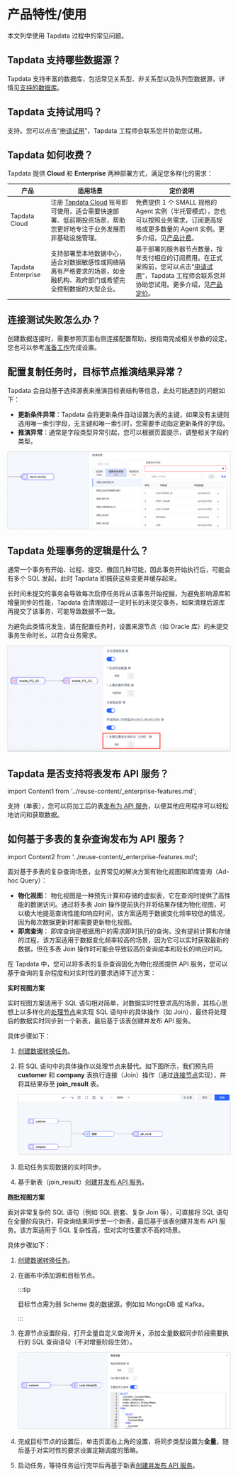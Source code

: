# 产品特性/使用

本文列举使用 Tapdata 过程中的常见问题。

## Tapdata 支持哪些数据源？

Tapdata 支持丰富的数据库，包括常见关系型、非关系型以及队列型数据源，详情见[支持的数据库](../introduction/supported-databases.md)。



## Tapdata 支持试用吗？

支持。您可以点击“[申请试用](https://tapdata.net/tapdata-on-prem/demo.html)‍”‍，Tapdata 工程师会联系您并协助您试用。



## Tapdata 如何收费？

Tapdata 提供 **Cloud** 和 **Enterprise** 两种部署方式，满足您多样化的需求：

| 产品         | 适用场景                                                     | 定价说明                                                     |
| ------------ | ------------------------------------------------------------ | ------------------------------------------------------------ |
| Tapdata Cloud | 注册 [Tapdata Cloud](https://cloud.tapdata.net/console/v3/) 账号即可使用，适合需要快速部署、低前期投资场景，帮助您更好地专注于业务发展而非基础设施管理。 | 免费提供 1 个 SMALL 规格的 Agent 实例（半托管模式），您也可以按照业务需求，订阅更高规格或更多数量的 Agent 实例。更多介绍，见[产品计费](billing/billing-overview.md)。 |
| Tapdata Enterprise | 支持部署至本地数据中心，适合对数据敏感性或网络隔离有严格要求的场景，如金融机构、政府部门或希望完全控制数据的大型企业。 | 基于部署的服务器节点数量，按年支付相应的订阅费用。在正式采购前，您可以点击“[申请试用](https://tapdata.net/tapdata-on-prem/demo.html)‍”‍，Tapdata 工程师会联系您并协助您试用。更多介绍，见[产品定价](https://tapdata.net/pricing.html)。 |

## 连接测试失败怎么办？

创建数据连接时，需要参照页面右侧连接配置帮助，按指南完成相关参数的设定，您也可以参考[准备工作](../prerequisites)完成设置。


## 配置复制任务时，目标节点推演结果异常？

Tapdata 会自动基于选择源表来推演目标表结构等信息，此处可能遇到的问题如下：

* **更新条件异常**：Tapdata 会将更新条件自动设置为表的主键，如果没有主键则选用唯一索引字段，无主键和唯一索引时，您需要手动指定更新条件的字段。
* **推演异常**：通常是字段类型异常引起，您可以根据页面提示，调整相关字段的类型。

![推演结果异常](../images/faq_deduction_error.png)



## Tapdata 处理事务的逻辑是什么？

通常一个事务有开始、过程、提交、撤回几种可能，因此事务开始执行后，可能会有多个 SQL 发起，此时 Tapdata 即捕获这些变更并缓存起来。

长时间未提交的事务会导致每次启停任务将从该事务开始挖掘，为避免影响源库和增量同步的性能，Tapdata 会清理超过一定时长的未提交事务，如果清理后源库再提交了该事务，可能导致数据不一致。

为避免此类情况发生，请在配置任务时，设置来源节点（如 Oracle 库）的未提交事务生命时长，以符合业务需求。

![未提交事务生命时长](../images/transaction_timeout.png)



## Tapdata 是否支持将表发布 API 服务？

import Content1 from '../reuse-content/_enterprise-features.md';

<Content1 />

支持（单表），您可以将加工后的表[发布为 API 服务](../user-guide/data-service/create-api-service.md)，以便其他应用程序可以轻松地访问和获取数据。



## 如何基于多表的复杂查询发布为 API 服务？

import Content2 from '../reuse-content/_enterprise-features.md';

<Content2 />

面对基于多表的复杂查询场景，业界常见的解决方案有物化视图和即席查询（Ad-hoc Query）：

* **物化视图**： 物化视图是一种预先计算和存储的虚拟表，它在查询时提供了高性能的数据访问。通过将多表 Join 操作提前执行并将结果存储为物化视图，可以极大地提高查询性能和响应时间，该方案适用于数据变化频率较低的情况，因为每次数据更新时都需要更新物化视图。
* **即席查询**： 即席查询是根据用户的需求即时执行的查询，没有提前计算和存储的过程，该方案适用于数据变化频率较高的场景，因为它可以实时获取最新的数据，但在多表 Join 操作时可能会导致较高的查询成本和较长的响应时间。



在 Tapdata 中，您可以将多表的复杂查询固化为物化视图提供 API 服务，您可以基于查询的复杂程度和对实时性的要求选择下述方案：

**实时视图方案**

实时视图方案适用于 SQL 语句相对简单，对数据实时性要求高的场景，其核心思想上以多样化的[处理节点](../user-guide/data-pipeline/data-development/process-node)来实现 SQL 语句中的具体操作（如 Join），最终将处理后的数据实时同步到一个新表，最后基于该表创建并发布 API 服务。

具体步骤如下：

1. [创建数据转换任务](../user-guide/data-pipeline/data-development/create-task)。

2. 将 SQL 语句中的具体操作以处理节点来替代。如下图所示，我们预先将 **customer** 和 **company** 表执行连接（Join）操作（通过[连接节点](../user-guide/data-pipeline/data-development/process-node#join)实现），并将其结果存至 **join_result** 表。

   ![Join 表](../images/join_table_for_api.png)

3. 启动任务实现数据的实时同步。

4. 基于新表（join_result）[创建并发布 API 服务](../user-guide/data-service/create-api-service.md)。



**跑批视图方案**

面对非常复杂的 SQL 语句（例如 SQL 嵌套、复杂 Join 等），可直接将 SQL 语句在全量阶段执行，将查询结果同步至一个新表，最后基于该表创建并发布 API 服务。该方案适用于 SQL 复杂性高，但对实时性要求不高的场景。

具体步骤如下：

1. [创建数据转换任务](../user-guide/data-pipeline/data-development/create-task)。

2. 在画布中添加源和目标节点。

   :::tip

   目标节点需为弱 Scheme 类的数据源，例如如 MongoDB 或 Kafka。

   :::

3. 在源节点设置阶段，打开全量自定义查询开关，添加全量数据同步阶段需要执行的 SQL 查询语句（不对增量阶段生效）。

   ![自定义查询](../images/query_table_for_api.png)

4. 完成目标节点的设置后，单击页面右上角的设置，将同步类型设置为**全量**，随后基于对实时性的要求设置定期调度的策略。

5. 启动任务，等待任务运行完毕后再基于新表[创建并发布 API 服务](../user-guide/data-service/create-api-service.md)。
